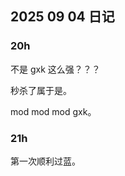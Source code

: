 ## 2025 09 04 日记 

### $20\text{h}$

不是 gxk 这么强？？？

秒杀了属于是。

mod mod mod gxk。

### $21\text{h}$

第一次顺利过蓝。
